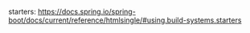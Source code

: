 starters: https://docs.spring.io/spring-boot/docs/current/reference/htmlsingle/#using.build-systems.starters
